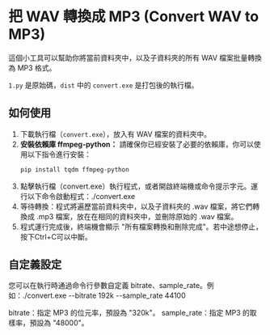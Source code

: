 # 把 WAV 轉換成 MP3 (Convert WAV to MP3)

這個小工具可以幫助你將當前資料夾中，以及子資料夾的所有 WAV 檔案批量轉換為 MP3 格式。

`1.py` 是原始碼，`dist` 中的 `convert.exe` 是打包後的執行檔。

## 如何使用

1. 下載執行檔（`convert.exe`），放入有 WAV 檔案的資料夾中。
2. **安裝依賴庫 ffmpeg-python：**
    請確保你已經安裝了必要的依賴庫，你可以使用以下指令進行安裝：
   ```bash
   pip install tqdm ffmpeg-python
3. 點擊執行檔（convert.exe）執行程式，或者開啟終端機或命令提示字元。運行以下命令啟動程式：./convert.exe
4. 等待轉換：程式將遍歷當前資料夾中，以及子資料夾的 .wav 檔案，將它們轉換成 .mp3 檔案，放在在相同的資料夾中，並刪除原始的 .wav 檔案。
5. 程式運行完成後，終端機會顯示 "所有檔案轉換和刪除完成"。若中途想停止，按下Ctrl+C可以中斷。


## 自定義設定

您可以在執行時通過命令行參數自定義 bitrate、sample_rate。例如：./convert.exe --bitrate 192k --sample_rate 44100 

bitrate：指定 MP3 的位元率，預設為 "320k"。
sample_rate：指定 MP3 的取樣率，預設為 "48000"。

 
